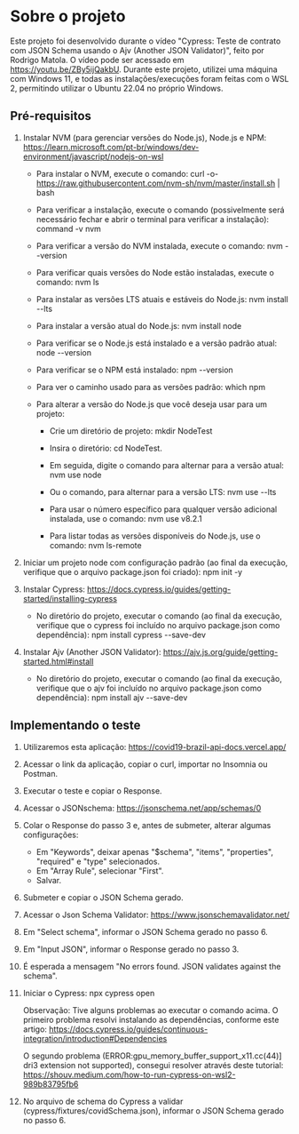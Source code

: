 # Sobre o projeto
Este projeto foi desenvolvido durante o vídeo "Cypress: Teste de contrato com JSON Schema usando o Ajv (Another JSON Validator)", feito por Rodrigo Matola.
O vídeo pode ser acessado em https://youtu.be/ZBy5ijQakbU.
Durante este projeto, utilizei uma máquina com Windows 11, e todas as instalações/execuções foram feitas com o WSL 2, permitindo utilizar o Ubuntu 22.04 no próprio Windows.

## Pré-requisitos
1. Instalar NVM (para gerenciar versões do Node.js), Node.js e NPM:
    https://learn.microsoft.com/pt-br/windows/dev-environment/javascript/nodejs-on-wsl

    - Para instalar o NVM, execute o comando:
        curl -o- https://raw.githubusercontent.com/nvm-sh/nvm/master/install.sh | bash

    - Para verificar a instalação, execute o comando (possivelmente será necessário fechar e abrir o terminal para verificar a instalação):
        command -v nvm

    - Para verificar a versão do NVM instalada, execute o comando:
        nvm --version

    - Para verificar quais versões do Node estão instaladas, execute o comando:
        nvm ls

    - Para instalar as versões LTS atuais e estáveis do Node.js:
        nvm install --lts

    - Para instalar a versão atual do Node.js:
        nvm install node

    - Para verificar se o Node.js está instalado e a versão padrão atual: 
        node --version

    - Para verificar se o NPM está instalado: 
        npm --version

    - Para ver o caminho usado para as versões padrão:
        which npm

    - Para alterar a versão do Node.js que você deseja usar para um projeto:
        - Crie um diretório de projeto: 
            mkdir NodeTest
    
        - Insira o diretório:
            cd NodeTest. 
        
        - Em seguida, digite o comando para alternar para a versão atual: 
            nvm use node
        
        - Ou o comando, para alternar para a versão LTS:
            nvm use --lts
            
        - Para usar o número específico para qualquer versão adicional instalada, use o comando:
            nvm use v8.2.1

        - Para listar todas as versões disponíveis do Node.js, use o comando: 
            nvm ls-remote

2. Iniciar um projeto node com configuração padrão (ao final da execução, verifique que o arquivo package.json foi criado):
    npm init -y

3. Instalar Cypress:
    https://docs.cypress.io/guides/getting-started/installing-cypress

    - No diretório do projeto, executar o comando (ao final da execução, verifique que o cypress foi incluído no arquivo package.json como dependência):
        npm install cypress --save-dev
    
4. Instalar Ajv (Another JSON Validator):
    https://ajv.js.org/guide/getting-started.html#install

    - No diretório do projeto, executar o comando (ao final da execução, verifique que o ajv foi incluído no arquivo package.json como dependência):
        npm install ajv --save-dev

## Implementando o teste
1.  Utilizaremos esta aplicação:
    https://covid19-brazil-api-docs.vercel.app/

2. Acessar o link da aplicação, copiar o curl, importar no Insomnia ou Postman.
3. Executar o teste e copiar o Response.
4. Acessar o JSONschema:
    https://jsonschema.net/app/schemas/0
5. Colar o Response do passo 3 e, antes de submeter, alterar algumas configurações:
    - Em "Keywords", deixar apenas "$schema", "items", "properties", "required" e "type" selecionados.
    - Em "Array Rule", selecionar "First".
    - Salvar.
6. Submeter e copiar o JSON Schema gerado.
7. Acessar o Json Schema Validator:
    https://www.jsonschemavalidator.net/
8. Em "Select schema", informar o JSON Schema gerado no passo 6.
9. Em "Input JSON", informar o Response gerado no passo 3.
10. É esperada a mensagem "No errors found. JSON validates against the schema".
11. Iniciar o Cypress:
    npx cypress open

    Observação: Tive alguns problemas ao executar o comando acima. O primeiro problema resolvi instalando as dependências, conforme este artigo:
        https://docs.cypress.io/guides/continuous-integration/introduction#Dependencies

    O segundo problema (ERROR:gpu_memory_buffer_support_x11.cc(44)] dri3 extension not supported), consegui resolver através deste tutorial:
        https://shouv.medium.com/how-to-run-cypress-on-wsl2-989b83795fb6

12. No arquivo de schema do Cypress a validar (cypress/fixtures/covidSchema.json), informar o JSON Schema gerado no passo 6.